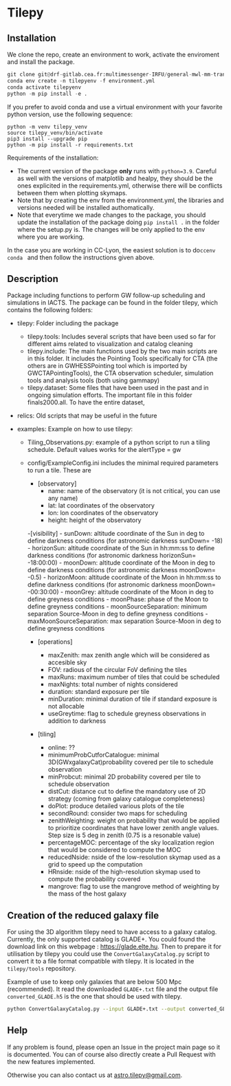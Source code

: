 # Tilepy

## Installation

We clone the repo, create an environment to work, activate the enviroment and install the package.

```python
git clone git@drf-gitlab.cea.fr:multimessenger-IRFU/general-mwl-mm-transients-analyses/tilepy.git
conda env create -n tilepyenv -f environment.yml
conda activate tilepyenv
python -m pip install -e .
```

If you prefer to avoid conda and use a virtual environment with your favorite python version, use the following sequence:
```
python -m venv tilepy_venv
source tilepy_venv/bin/activate
pip3 install --upgrade pip
python -m pip install -r requirements.txt
```

Requirements of the installation: 

- The current version of the package **only** runs with `python=3.9`. Careful as well with the versions of matplotlib and healpy, they should be the ones explicited in the requirements.yml, otherwise there will be conflicts between them when plotting skymaps.  
- Note that by creating the env from the environment.yml, the libraries and versions needed will be installed authomatically.
- Note that everytime we made changes to the package, you should update the installation of the package doing ```pip install .``` in the folder where the setup.py is. The changes will be only applied to the env where you are working. 

In the case you are working in CC-Lyon, the easiest solution is to do```ccenv conda ``` and then follow the instructions given above. 

## Description

Package including functions to perform GW follow-up scheduling and simulations in IACTS. The package can be found in the folder tilepy, which contains the following folders: 
 
- tilepy: Folder including the package
    - tilepy.tools: Includes several scripts that have been used so far for different aims related to visualization and catalog cleaning 
    - tilepy.include: The main functions used by the two main scripts are in this folder. It includes the Pointing Tools specifically for CTA (the others are in GWHESSPointing tool which is imported by GWCTAPointingTools), the CTA observation scheduler, simulation tools and analysis tools (both using gammapy)
    - tilepy.dataset: Some files that have been used in the past and in ongoing simulation efforts. The important file in this folder finals2000.all. To have the entire dataset, 

- relics: Old scripts that may be useful in the future

- examples: Example on how to use tilepy:
    - Tiling_Observations.py: example of a python script to run a tiling schedule. Default values works for the alertType = gw
    - config/ExampleConfig.ini includes the minimal required parameters to run a tile. These are 
       - [observatory]
          - name: name of the observatory (it is not critical, you can use any name) 
          - lat: lat coordinates of the observatory 
          - lon: lon coordinates of the observatory 
          - height: height of the observatory 

        -[visibility]
          - sunDown: altitude coordinate of the Sun in deg to define darkness conditions (for astronomic darkness sunDown= -18)
          - horizonSun: altitude coordinate of the Sun in hh:mm:ss to define darkness conditions (for astronomic darkness horizonSun= -18:00:00)
          - moonDown: altitude coordinate of the Moon in deg to define darkness conditions (for astronomic darkness moonDown= -0.5)
          - horizonMoon: altitude coordinate of the Moon in hh:mm:ss to define darkness conditions (for astronomic darkness moonDown= -00:30:00)
          - moonGrey: altitude coordinate of the Moon in deg to define greyness conditions
          - moonPhase: phase of the Moon to define greyness conditions
          - moonSourceSeparation: minimum separation Source-Moon in deg to define greyness conditions
          - maxMoonSourceSeparation: max separation Source-Moon in deg to define greyness conditions

        - [operations]
          - maxZenith: max zenith angle which will be considered as accesible sky
          - FOV: radious of the circular FoV defining the tiles
          - maxRuns: maximum number of tiles that could be scheduled
          - maxNights: total number of nights considered
          - duration: standard exposure per tile 
          - minDuration: minimal duration of tile if standard exposure is not allocable
          - useGreytime: flag to schedule greyness observations in addition to darkness

        - [tiling]
          - online: ??
          - minimumProbCutforCatalogue: minimal 3D(GWxgalaxyCat)probability covered per tile to schedule observation
          - minProbcut:  minimal 2D probability covered per tile to schedule observation
          - distCut: distance cut to define the mandatory use of 2D strategy (coming from galaxy catalogue completeness)
          - doPlot: produce detailed various plots of the tile
          - secondRound: consider two maps for scheduling 
          - zenithWeighting: weight on probability that would be applied to prioritize coordinates that have lower zenith angle values. Step size is 5 deg in zenith (0.75 is a resonable value)
          - percentageMOC: percentage of the sky localization region that would be considered to compute the MOC
          - reducedNside: nside of the low-resolution skymap used as a grid to speed up the computation
          - HRnside: nside of the high-resolution skymap used to compute the probability covered
          - mangrove: flag to use the mangrove method of weighting by the mass of the host galaxy

## Creation of the reduced galaxy file

For using the 3D algorithm tilepy need to have access to a galaxy catalog. Currently, the only supported catalog is GLADE+. You could found the download link on this webpage : https://glade.elte.hu.
Then to prepare it for utilisation by tilepy you could use the `ConvertGalaxyCatalog.py` script to convert it to a file format compatible with tilepy. It is located in the `tilepy/tools` repository.

Example of use to keep only galaxies that are below 500 Mpc (recommended). It read the downloaded `GLADE+.txt` file and the output file `converted_GLADE.h5` is the one that should be used with tilepy.

```bash
python ConvertGalaxyCatalog.py --input GLADE+.txt --output converted_GLADE.h5 --max-luminosity-distance 500
```

## Help
If any problem is found, please open an Issue in the project main page so it is documented. You can of course also directly create a Pull Request with the new features implemented.

Otherwise you can also contact us at astro.tilepy@gmail.com. 
